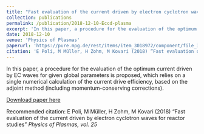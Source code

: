 ```yaml
---
title: "Fast evaluation of the current driven by electron cyclotron waves for reactor studies"
collection: publications
permalink: /publication/2018-12-10-Eccd-plasma
excerpt: 'In this paper, a procedure for the evaluation of the optimum current driven by EC waves for given global parameters is proposed, which relies on a single numerical calculation of the current drive efficiency, based on the adjoint method (including momentum-conserving corrections). '
date: 2018-12-10
venue: 'Physics of Plasmas'
paperurl: 'https://pure.mpg.de/rest/items/item_3018972/component/file_3023894/content'
citation: 'E Poli, M Müller, H Zohm, M Kovari (2018) “Fast evaluation of the current driven by electron cyclotron waves for reactor studies”   <i> Physics of Plasmas, vol. 25</i>'
---
```

In this paper, a procedure for the evaluation of the optimum current driven by EC waves for given global parameters is proposed, which relies on a single numerical calculation of the current drive efficiency, based on the adjoint method (including momentum-conserving corrections). 

[Download paper here](https://pure.mpg.de/rest/items/item_3018972/component/file_3023894/content)

Recommended citation: E Poli, M Müller, H Zohm, M Kovari (2018) “Fast evaluation of the current driven by electron cyclotron waves for reactor studies”   <i> Physics of Plasmas, vol. 25</i>